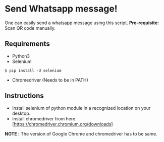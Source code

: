 # Send Whatsapp message!

One can easily send a whatsapp message using this script.
**Pre-requisite:** Scan QR code manually.

## Requirements

- Python3
- Selenium

```console
$ pip install -U selenium
```

- Chromedriver (Needs to be in PATH)

## Instructions

- Install selenium of python module in a recognized location on your desktop.
- Install chromedriver from here. [https://chromedriver.chromium.org/downloads]

**NOTE :** The version of Google Chrome and chromedriver has to be same.
